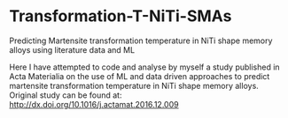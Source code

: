 # Transformation-T-NiTi-SMAs
Predicting Martensite transformation temperature in NiTi shape memory alloys using literature data and ML

Here I have attempted to code and analyse by myself a study published in Acta Materialia on the use of ML and
data driven approaches to predict martensite transformation temperature in NiTi shape memory alloys.
Original study can be found at: http://dx.doi.org/10.1016/j.actamat.2016.12.009

